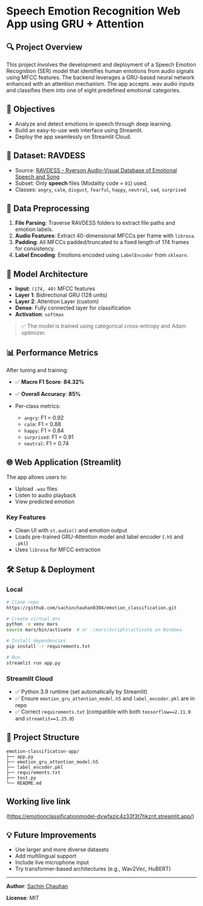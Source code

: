 # Speech Emotion Recognition Web App using GRU + Attention

## 🔍 Project Overview

This project involves the development and deployment of a Speech Emotion Recognition (SER) model that identifies human emotions from audio signals using MFCC features. The backend leverages a GRU-based neural network enhanced with an attention mechanism. The app accepts .wav audio inputs and classifies them into one of eight predefined emotional categories.

## 🎯 Objectives

* Analyze and detect emotions in speech through deep learning.
* Build an easy-to-use web interface using Streamlit.
* Deploy the app seamlessly on Streamlit Cloud.

## 🧠 Dataset: RAVDESS

* Source: [RAVDESS - Ryerson Audio-Visual Database of Emotional Speech and Song](https://zenodo.org/record/1188976)
* Subset: Only **speech** files (Modality code = `01`) used.
* Classes: `angry`, `calm`, `disgust`, `fearful`, `happy`, `neutral`, `sad`, `surprised`

## 🧹 Data Preprocessing

1. **File Parsing**: Traverse RAVDESS folders to extract file paths and emotion labels.
2. **Audio Features**: Extract 40-dimensional MFCCs per frame with `librosa`.
3. **Padding**: All MFCCs padded/truncated to a fixed length of 174 frames for consistency.
4. **Label Encoding**: Emotions encoded using `LabelEncoder` from `sklearn`.

## 🧱 Model Architecture

* **Input**: `(174, 40)` MFCC features
* **Layer 1**: Bidirectional GRU (128 units)
* **Layer 2**: Attention Layer (custom)
* **Dense**: Fully connected layer for classification
* **Activation**: `softmax`

> ✅ The model is trained using categorical cross-entropy and Adam optimizer.

## 📊 Performance Metrics

After tuning and training:

* ✅ **Macro F1 Score**: **84.32%**
* ✅ **Overall Accuracy**: **85%**
* Per-class metrics:

  * `angry`: F1 = 0.92
  * `calm`: F1 = 0.88
  * `happy`: F1 = 0.84
  * `surprised`: F1 = 0.91
  * `neutral`: F1 = 0.74

## 🌐 Web Application (Streamlit)

The app allows users to:

* Upload `.wav` files
* Listen to audio playback
* View predicted emotion

### Key Features

* Clean UI with `st.audio()` and emotion output
* Loads pre-trained GRU-Attention model and label encoder (`.h5` and `.pkl`)
* Uses `librosa` for MFCC extraction

## 🛠️ Setup & Deployment

### Local

```bash
# Clone repo
https://github.com/sachinchauhan0304/emotion_classification.git

# Create virtual env
python -m venv mars
source mars/bin/activate  # or .\mars\Scripts\activate on Windows

# Install dependencies
pip install -r requirements.txt

# Run
streamlit run app.py
```

### Streamlit Cloud

* ✅ Python 3.9 runtime (set automatically by Streamlit)
* ✅ Ensure `emotion_gru_attention_model.h5` and `label_encoder.pkl` are in repo
* ✅ Correct `requirements.txt` (compatible with both `tensorflow==2.11.0` and `streamlit==1.25.0`)

## 📁 Project Structure

```
emotion-classification-app/
├── app.py
├── emotion_gru_attention_model.h5
├── label_encoder.pkl
├── requirements.txt
├── test.py
└── README.md
```
## Working live link
(https://emotionclassificationmodel-dvwfazic4z33f3t7hkzrjt.streamlit.app/)

## 💡 Future Improvements

* Use larger and more diverse datasets
* Add multilingual support
* Include live microphone input
* Try transformer-based architectures (e.g., Wav2Vec, HuBERT)

---

**Author**: [Sachin Chauhan](https://github.com/sachinchauhan0304)

**License**: MIT
